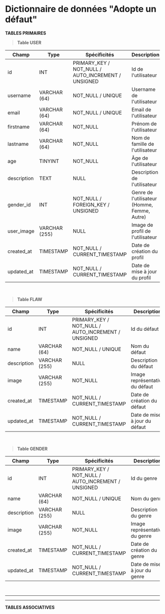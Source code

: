 # Dictionnaire de données "Adopte un défaut"

**TABLES PRIMAIRES**

>**Table USER**

| Champ | Type | Spécificités | Description |
|-|-|-|-|
|id|INT| PRIMARY_KEY / NOT_NULL / AUTO_INCREMENT / UNSIGNED| Id de l'utilisateur|
|username|VARCHAR (64)| NOT_NULL / UNIQUE | Username de l'utilisateur|
|email|VARCHAR (64)|NOT_NULL / UNIQUE | Email de l'utilisateur|
|firstname|VARCHAR (64)|NOT_NULL| Prénom de l'utilisateur|
|lastname|VARCHAR (64)|NOT_NULL| Nom de famille de l'utilisateur |
|age|TINYINT|NOT_NULL| Âge de l'utilisateur |
|description|TEXT|NULL| Description de l'utilisateur |
|gender_id|INT|NOT_NULL / FOREIGN_KEY / UNSIGNED| Genre de l'utilisateur (Homme, Femme, Autre)|
|user_image|VARCHAR (255)|NULL| Image de profil de l'utilisateur
|created_at|TIMESTAMP| NOT_NULL / CURRENT_TIMESTAMP | Date de création du profil | 
|updated_at|TIMESTAMP| NOT_NULL / CURRENT_TIMESTAMP | Date de mise à jour du profil |
<br/>

>**Table FLAW**

| Champ | Type | Spécificités | Description |
|-|-|-|-|
|id|INT| PRIMARY_KEY / NOT_NULL / AUTO_INCREMENT / UNSIGNED| Id du défaut|
|name|VARCHAR (64)|NOT_NULL / UNIQUE | Nom du défaut |
|description|VARCHAR (255)|NULL| Description du défaut |
|image|VARCHAR (255)|NOT_NULL| Image représentative du défaut |
|created_at|TIMESTAMP|NOT_NULL / CURRENT_TIMESTAMP | Date de création du défaut |
|updated_at|TIMESTAMP|NOT_NULL / CURRENT_TIMESTAMP |Date de mise à jour du défaut |

<br/>

>**Table GENDER** 

| Champ | Type | Spécificités | Description |
|-|-|-|-|
|id|INT| PRIMARY_KEY / NOT_NULL / AUTO_INCREMENT / UNSIGNED| Id du genre|
|name| VARCHAR (64)|NOT_NULL / UNIQUE | Nom du genre |
|description| VARCHAR (255)|NULL| Description du genre |
|image| VARCHAR (255)|NOT_NULL| Image représentative du genre |
|created_at| TIMESTAMP|NOT_NULL / CURRENT_TIMESTAMP |Date de création du genre |
|updated_at| TIMESTAMP|NOT_NULL / CURRENT_TIMESTAMP |Date de mise à jour du genre |

<br/>

---
---
**TABLES ASSOCIATIVES**